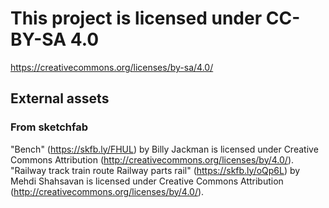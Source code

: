 # This project is licensed under CC-BY-SA 4.0

https://creativecommons.org/licenses/by-sa/4.0/

## External assets

### From sketchfab

"Bench" (https://skfb.ly/FHUL) by Billy Jackman is licensed under Creative Commons Attribution (http://creativecommons.org/licenses/by/4.0/). \
"Railway track train route Railway parts rail" (https://skfb.ly/oQp6L) by Mehdi Shahsavan is licensed under Creative Commons Attribution (http://creativecommons.org/licenses/by/4.0/).
